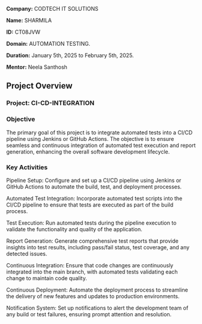 **Company:** CODTECH IT SOLUTIONS

**Name:** SHARMILA

**ID:** CT08JVW

**Domain:** AUTOMATION TESTING.

**Duration:** January 5th, 2025 to February 5th, 2025.

**Mentor:** Neela Santhosh

## Project Overview 

### Project: CI-CD-INTEGRATION


### Objective
The primary goal of this project is to integrate automated tests into a CI/CD pipeline using Jenkins or GitHub Actions. The objective is to ensure seamless and continuous integration of automated test execution and report generation, enhancing the overall software development lifecycle.

### Key Activities
Pipeline Setup: Configure and set up a CI/CD pipeline using Jenkins or GitHub Actions to automate the build, test, and deployment processes.

Automated Test Integration: Incorporate automated test scripts into the CI/CD pipeline to ensure that tests are executed as part of the build process.

Test Execution: Run automated tests during the pipeline execution to validate the functionality and quality of the application.

Report Generation: Generate comprehensive test reports that provide insights into test results, including pass/fail status, test coverage, and any detected issues.

Continuous Integration: Ensure that code changes are continuously integrated into the main branch, with automated tests validating each change to maintain code quality.

Continuous Deployment: Automate the deployment process to streamline the delivery of new features and updates to production environments.

Notification System: Set up notifications to alert the development team of any build or test failures, ensuring prompt attention and resolution.
